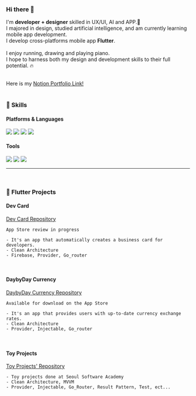 ### Hi there 👋
<p>
  I'm <b>developer + designer</b> skilled in UX/UI, AI and APP.🚀<br/>
  I majored in design, studied artificial intelligence, and am currently learning mobile app development.<br/>
  I develop cross-platforms mobile app <b>Flutter</b>.<br/><br/>
  I enjoy running, drawing and playing piano.<br/>
  I hope to harness both my design and development skills to their full potential. 🔥<br/><br/>
  
</p>

Here is my [Notion Portfolio Link!](https://www.notion.so/Jung-In-s-Portfolio-ceac3ad00e864d11b36105c496335157)<br/><br/>


### 💪 Skills
#### Platforms & Languages
<p>
  <img src="https://img.shields.io/badge/Flutter-02569B?style=flat-square&logo=Flutter&logoColor=white"/>
  <img src="https://img.shields.io/badge/Python-3776AB?style=flat-square&logo=Python&logoColor=white">
  <img src="https://img.shields.io/badge/Dart-0175C2?style=flat-square&logo=Dart&logoColor=white">
  <img src="https://img.shields.io/badge/Git-F05032?style=flat-square&logo=Git&logoColor=white">

</p>


#### Tools
<p>
  <img src="https://img.shields.io/badge/TensorFlow-FF6F00?style=flat-square&logo=TensorFlow&logoColor=white">
  <img src="https://img.shields.io/badge/PyTorch-EE4C2C?style=flat-square&logo=PyTorch&logoColor=white">
  <img src="https://img.shields.io/badge/Figma-F24E1E?style=flat-square&logo=Figma&logoColor=white">
 
</p>


***


<br/>

### 🍑 Flutter Projects
<p>
  
  #### Dev Card
  
  [Dev Card Repository](https://github.com/Jungin1020/Git_Hub_Card/tree/develop)
  
  `App Store review in progress`

    - It's an app that automatically creates a business card for developers.
    - Clean Architecture
    - Firebase, Provider, Go_router

  <br/>

  
  #### DaybyDay Currency
  
  [DaybyDay Currency Repository](https://github.com/Jungin1020/inflearn_flutter_basic/tree/flutter/basic_xx_rate_exchange_app)

  `Available for download on the App Store`
      
    - It's an app that provides users with up-to-date currency exchange rates.
    - Clean Architecture
    - Provider, Injectable, Go_router

  <br/>


  #### Toy Projects
  
  [Toy Projects' Repository](https://github.com/Jungin1020/inflearn_flutter_basic/tree/flutter)
      
    - Toy projects done at Seoul Software Academy
    - Clean Architecture, MVVM
    - Provider, Injectable, Go_Router, Result Pattern, Test, ect...
    
</p>



